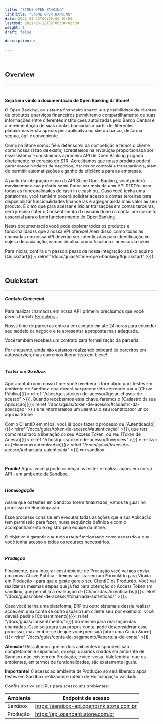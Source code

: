 ```yaml
---
title: "STONE OPEN BANKING"
linkTitle: "STONE OPEN BANKING"
date: 2021-06-28T09:00:00-03:00
lastmod: 2021-06-28T09:00:00-03:00
weight: 1
draft: false

description: >
    
---
```

<br>

## Overview
---

<br>

**Seja bem vindo à documentação de Open Banking da Stone!**
<br>

O Open Banking, ou sistema financeiro aberto, é a possibilidade de clientes de produtos e serviços financeiros permitirem o compartilhamento de suas informações entre diferentes instituições autorizadas pelo Banco Central e a movimentação de suas contas bancárias a partir de diferentes plataformas e não apenas pelo aplicativo ou site do banco, de forma segura, ágil e conveniente.

Como na Stone somos fiéis defensores da competição e temos o cliente como nossa razão de existir, acreditamos na revolução proporcionada por esse sistema e construímos a primeira API de Open Banking plugada diretamente no coração do STR. Acreditamos que nosso produto poderá gerar novos modelos de negócios, dar maior controle e transparência, além de permitir automatizações e ganho de eficiência para as empresas. 

A partir da integração e uso da API Stone Open Banking, você poderá movimentar a sua própria conta Stone por meio de uma API RESTful  com todas as funcionalidades de cash in e cash out. Caso você tenha uma plataforma, você também poderá solicitar acesso a contas terceiras para disponibilizar funcionalidades financeiras e agregar ainda mais valor ao seu produto. É claro que para acessar e iniciar transações em contas terceiras, será preciso obter o Consentimento do usuário dono da conta, um conceito essencial para o bom funcionamento do Open Banking.

Nesta documentação você pode explorar todos os produtos e funcionalidades que a nossa API oferece! Além disso, como todas as chamadas em nossa API deverão ser autenticadas para identificação  do sujeito de cada ação, vamos detalhar como funciona o acesso via token. 
<br>

Para iniciar, confira um passo a passo da nossa integração abaixo aqui no [Quickstart]({{< relref "/docs/guias/stone-open-banking/#quickstart" >}})! 

<br>

## Quickstart
---


##### Contato Comercial 

Para realizar chamadas em nossa API, primeiro precisamos que você preencha este <a href="https://app.pipefy.com/public/form/Qz4ptt_W/?origem_do_lead=Documenta%C3%A7%C3%A3o" target="_blank"> formulário </a>.

Nosso time de parcerias entrará em contato em até 24 horas para entender seu modelo de negócio e te apresentar a proposta mais adequada.

Você também receberá um contrato para formalização da parceria.

Por enquanto, ainda não estamos realizando onboard de parceiros em autosserviço, mas queremos liberar isso em breve! 
<br>
<br>

##### Testes em Sandbox

Após contato com nosso time, você receberá o formulário para testes em  ambiente de Sandbox, que deverá ser preenchido contendo a sua [Chave Pública]({{< relref "/docs/guias/token-de-acesso/#gerar-chaves-de-acesso" >}}). 
Quando recebermos essa chave, faremos o [Cadastro da sua Aplicação]({{< relref "/docs/guias/token-de-acesso/#cadastro-da-aplicação" >}}) e te retornaremos um ClientID, o seu identificador único aqui na Stone. 

Com o ClientID em mãos, você já pode fazer o processo de [Autenticação]({{< relref "/docs/guias/token-de-acesso/#autenticação" >}}), que terá como resultado a liberação do seu Access Token, ou seu [Token de Acesso]({{< relref "/docs/guias/token-de-acesso/#overview" >}}) e realizar as [chamadas autenticadas]({{< relref "/docs/guias/token-de-acesso/#chamada-autenticada" >}}) em sandbox. 

<br>

**Pronto!** Agora você já pode começar os testes e realizar ações em nossa API - em ambiente de Sandbox. 
<br>
<br>

##### Homologação

Assim que os testes em Sandbox forem finalizados, vamos te guiar no processo de Homologação. 

Esse processo consiste em executar todas as ações que a sua Aplicação tem permissão para fazer, numa sequência definida e com o acompanhamento e registro pela equipe da Stone. 

O objetivo é garantir que tudo esteja funcionando como esperado e que você tenha acesso a todos os recursos necessários.
<br>
<br>

##### Produção

Finalmente, para integrar em Ambiente de Produção você vai nos enviar uma nova Chave Pública - iremos solicitar em um Formulário para Virada em Produção - para que a gente gere o seu ClientID de Produção. Você vai realizar as mesmas etapas que já fez para obtenção do Access Token em sandbox, que permitirá a realização de [Chamadas Autenticadas]({{< relref "/docs/guias/token-de-acesso/#chamada-autenticada" >}}). 

Caso você tenha uma plataforma, ERP ou outro sistema e deseje realizar ações em uma conta de outro usuário (um cliente seu, por exemplo), você deverá pedir o [Consentimento]({{< relref "/docs/guias/consentimento/">}}) do mesmo para realização das chamadas. Caso seja para sua própria conta, pode desconsiderar esse processo, mas lembre-se de que você precisará [abrir uma Conta Stone]({{< relref "/docs/guias/conta-de-pagamento/#abertura-de-conta" >}}). 

**Atenção!** Ressaltamos que os dois ambientes disponíveis são completamente separados, ou seja, usuários criados em ambiente de Sandbox não existem em Produção, e vice-versa. Vale lembrar que os ambientes, em termos de funcionalidades, são exatamente iguais.

**Importante!** O acesso ao ambiente de Produção só será liberado após testes em Sandbox realizados e roteiro de Homologação validado. 

Confira abaixo as URLs para acesso aos ambientes:

| Ambiente | Endpoint de acesso |
| -------- | ------------------ |
| Sandbox  | https://sandbox-api.openbank.stone.com.br |
| Produção | https://api.openbank.stone.com.br |


<br>

